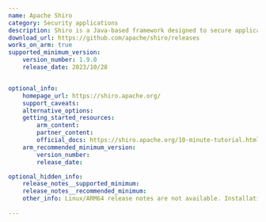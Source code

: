 ```yaml
---
name: Apache Shiro
category: Security applications
description: Shiro is a Java-based framework designed to secure applications by managing user logins, permissions, and session information.
download_url: https://github.com/apache/shiro/releases
works_on_arm: true
supported_minimum_version:
    version_number: 1.9.0
    release_date: 2023/10/28


optional_info:
    homepage_url: https://shiro.apache.org/
    support_caveats:
    alternative_options:
    getting_started_resources:
        arm_content:
        partner_content:
        official_docs: https://shiro.apache.org/10-minute-tutorial.html
    arm_recommended_minimum_version:
        version_number:
        release_date:

optional_hidden_info:
    release_notes__supported_minimum:
    release_notes__recommended_minimum:
    other_info: Linux/ARM64 release notes are not available. Installation and testing are done via the [tar file](https://github.com/apache/shiro/releases/tag/shiro-root-1.9.0).
 
---
```

